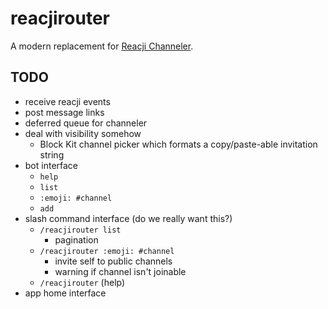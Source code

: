 # reacjirouter

A modern replacement for [Reacji Channeler](https://reacji-channeler.builtbyslack.com/).

## TODO

- receive reacji events
- post message links
- deferred queue for channeler
- deal with visibility somehow
  - Block Kit channel picker which formats a copy/paste-able invitation string
- bot interface
  - `help`
  - `list`
  - `:emoji: #channel`
  - `add`
- slash command interface (do we really want this?)
  - `/reacjirouter list`
    - pagination
  - `/reacjirouter :emoji: #channel`
    - invite self to public channels
    - warning if channel isn't joinable
  - `/reacjirouter` (help)
- app home interface
